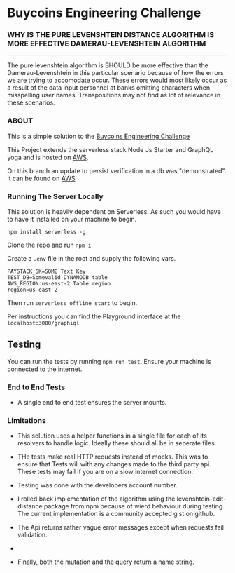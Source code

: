 # Buycoins Engineering Challenge

### WHY IS THE PURE LEVENSHTEIN DISTANCE ALGORITHM IS MORE EFFECTIVE DAMERAU-LEVENSHTEIN ALGORITHM

---

The pure levenshtein algorithm is SHOULD be more effective than the Damerau-Levenshtein in this particular scenario because of how the errors we are trying to accomodate occur. These errors would most likely occur as a result of the data input personnel at banks omitting characters when misspelling user names. Transpositions may not find as lot of relevance in these scenarios.

### ABOUT

This is a simple solution to the [Buycoins Engineering Challenge](https://helicarrier.notion.site/Buycoins-Engineering-Challenge-a906753db59d4bf28fcd127798eadba7)

This Project extends the serverless stack Node Js Starter and GraphQL yoga and is hosted on [AWS](https://ovmnah49nd.execute-api.us-east-1.amazonaws.com/dev/graphiql).

On this branch an update to persist verification in a db was "demonstrated". it can be found on [AWS](https://cv7wbgy60g.execute-api.us-east-2.amazonaws.com/test/graphiql)

### Running The Server Locally

This solution is heavily dependent on Serverless. As such you would have to have it installed on your machine to begin.

`npm install serverless -g`

Clone the repo and run `npm i`

Create a `.env` file in the root and supply the following vars.

```
PAYSTACK_SK=SOME Text Key
TEST_DB=Somevalid DYNAMODB table
AWS_REGION:us-east-2 Table region
region=us-east-2

```

Then run `serverless offline start` to begin.

Per instructions you can find the Playground interface at the `localhost:3000/graphiql`

## Testing

You can run the tests by running `npm run test`. Ensure your machine is connected to the internet.

### End to End Tests

- A single end to end test ensures the server mounts.

### Limitations

- This solution uses a helper functions in a single file for each of its resolvers to handle logic. Ideally these should all be in seperate files.

- THe tests make real HTTP requests instead of mocks. This was to ensure that Tests will with any changes made to the third party api. These tests may fail if you are on a slow internet connection.
- Testing was done with the developers account number.
- I rolled back implementation of the algorithm using the levenshtein-edit-distance package from npm because of wierd behaviour during testing. The current implementation is a community accepted gist on github.
- The Api returns rather vague error messages except when requests fail validation.
-
- Finally, both the mutation and the query return a name string.
